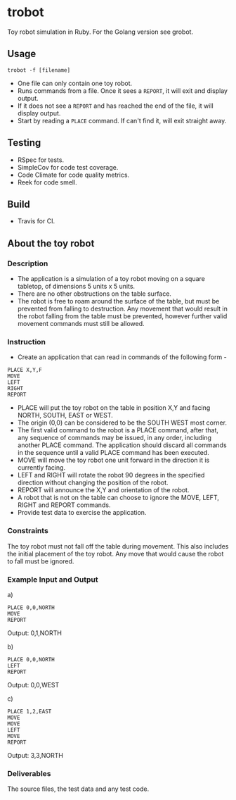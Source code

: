 # trobot
Toy robot simulation in Ruby. For the Golang version see grobot.

## Usage
`trobot -f [filename]`
* One file can only contain one toy robot.
* Runs commands from a file. Once it sees a `REPORT`, it will exit and display output.
* If it does not see a `REPORT` and has reached the end of the file, it will display output.
* Start by reading a `PLACE` command. If can't find it, will exit straight away.

## Testing
* RSpec for tests.
* SimpleCov for code test coverage.
* Code Climate for code quality metrics.
* Reek for code smell.

## Build
* Travis for CI.

## About the toy robot

### Description
* The application is a simulation of a toy robot moving on a square tabletop, of dimensions 5 units x 5 units.
* There are no other obstructions on the table surface.
* The robot is free to roam around the surface of the table, but must be prevented from falling to destruction. Any movement that would result in the robot falling from the table must be prevented, however further valid movement commands must still be allowed.

### Instruction
* Create an application that can read in commands of the following form -
```
PLACE X,Y,F
MOVE
LEFT
RIGHT
REPORT
```

* PLACE will put the toy robot on the table in position X,Y and facing NORTH, SOUTH, EAST or WEST.
* The origin (0,0) can be considered to be the SOUTH WEST most corner.
* The first valid command to the robot is a PLACE command, after that, any sequence of commands may be issued, in any order, including another PLACE command. The application should discard all commands in the sequence until a valid PLACE command has been executed.
* MOVE will move the toy robot one unit forward in the direction it is currently facing.
* LEFT and RIGHT will rotate the robot 90 degrees in the specified direction without changing the position of the robot.
* REPORT will announce the X,Y and orientation of the robot.
* A robot that is not on the table can choose to ignore the MOVE, LEFT, RIGHT and REPORT commands.
* Provide test data to exercise the application.

### Constraints
The toy robot must not fall off the table during movement. This also includes the initial placement of the toy robot.
Any move that would cause the robot to fall must be ignored.

### Example Input and Output
a)
```
PLACE 0,0,NORTH
MOVE
REPORT
```
Output: 0,1,NORTH

b)
```
PLACE 0,0,NORTH
LEFT
REPORT
```
Output: 0,0,WEST

c)
```
PLACE 1,2,EAST
MOVE
MOVE
LEFT
MOVE
REPORT
```
Output: 3,3,NORTH

### Deliverables
The source files, the test data and any test code.
